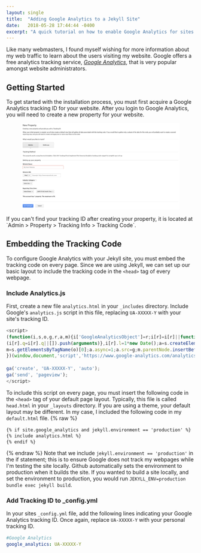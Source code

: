 ```yaml
---
layout: single
title:  "Adding Google Analytics to a Jekyll Site"
date:   2018-05-28 17:44:44 -0400
excerpt: "A quick tutorial on how to enable Google Analytics for sites generated by Jekyll."
---
```

Like many webmasters, I found myself wishing for more information about my web traffic to learn about the users visiting my website. Google offers a free analytics tracking service, [_Google Analytics_][google], that is very popular amongst website administrators.

## Getting Started ##
To get started with the installation process, you must first acquire a Google Analytics tracking ID for your website. After you login to Google Analytics, you will need to create a new property for your website.
<figure>
<a href="/assets/images/analytics/property.png"><img src="/assets/images/analytics/property.png"></a>
</figure>
If you can't find your tracking ID after creating your property, it is located at `Admin > Property > Tracking Info > Tracking Code`.

## Embedding the Tracking Code ##
To configure Google Analytics with your Jekyll site, you must embed the tracking code on every page. Since we are using Jekyll, we can set up our basic layout to include the tracking code in the `<head>` tag of every webpage.

### Include Analytics.js ###
First, create a new file `analytics.html` in your `_includes` directory. Include Google's `analytics.js` script in this file, replacing `UA-XXXXX-Y` with your site's tracking ID.

```js
<script>
(function(i,s,o,g,r,a,m){i['GoogleAnalyticsObject']=r;i[r]=i[r]||function(){
(i[r].q=i[r].q||[]).push(arguments)},i[r].l=1*new Date();a=s.createElement(o),
m=s.getElementsByTagName(o)[0];a.async=1;a.src=g;m.parentNode.insertBefore(a,m)
})(window,document,'script','https://www.google-analytics.com/analytics.js','ga');

ga('create', 'UA-XXXXX-Y', 'auto');
ga('send', 'pageview');
</script>
```

To include this script on every page, you must insert the following code in the `<head>` tag of your default page layout. Typically, this file is called `head.html` in your `_layouts` directory. If you are using a theme, your default layout may be different. In my case, I included the following code in my `default.html` file.
{% raw %}
```django
{% if site.google_analytics and jekyll.environment == 'production' %}
{% include analytics.html %}
{% endif %}
```
{% endraw %}
Note that we include `jekyll.environment == 'production'` in the if statement; this is to ensure Google does not track my webpages while I'm testing the site locally. Github automatically sets the environment to production when it builds the site. If you wanted to build a site locally, and set the environment to production, you would run `JEKYLL_ENV=production bundle exec jekyll build`.
### Add Tracking ID to \_config.yml ###
In your sites `_config.yml` file, add the following lines indicating your Google Analytics tracking ID. Once again, replace `UA-XXXXX-Y` with your personal tracking ID.

```yaml
#Google Analytics
google_analytics: UA-XXXXX-Y
```

[google]: https://www.google.com/analytics/
